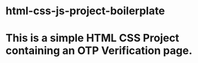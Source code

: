 # html-css-js-project-boilerplate

# This is a simple HTML CSS Project containing an OTP Verification page.
